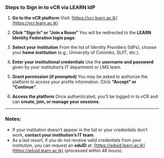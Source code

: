 
###  **Steps to Sign in to vCR via LEARN IdP**

1. **Go to the vCR platform**
   Visit: [https://vcr.learn.ac.lk](https://vcr.learn.ac.lk)

2. **Click "Sign In" or “Join a Room”**
   You will be redirected to the **LEARN Identity Federation login page**.

3. **Select your institution**
   From the list of Identity Providers (IdPs), choose your **home institution** (e.g., University of Colombo, SLIIT, etc.).

4. **Enter your institutional credentials**
   Use the **username and password** given by your institution’s IT department or LMS team.

5. **Grant permission (if prompted)**
   You may be asked to authorize the platform to access your profile information. Click **“Accept” or “Continue”**.

6. **Access the platform**
   Once authenticated, you'll be logged in to vCR and can **create, join, or manage your sessions**.

---

###  Notes:

* If your institution doesn’t appear in the list or your credentials don’t work, **contact your institution’s IT team**.
* As a last resort, if you do not receive valid credentials from your institution, you can request an **eduID** at: [https://eduid.learn.ac.lk](https://eduid.learn.ac.lk) (processed within 48 hours).



